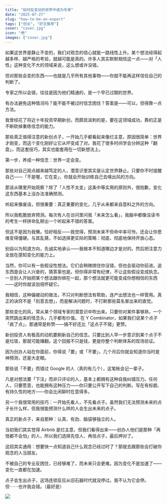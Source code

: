 ```yaml
---
title: "如何在变动的世界中成为专家"
date: "2025-07-27"
slug: "how-to-be-an-expert"
tags: ["创业", "好文推荐"]
cover: "cover.jpg"
icon: "😎"
images: ["cover.jpg"]
---
```

如果这世界是静止不变的，我们对观念的信心就能一路线性上升。某个想法经得起越多样、越严格的考验，就越可能是真的。许多人其实默默相信这一点——对「人性」这种变化不大的领域来说，这么想或许没错。



但对那些会变的东西——也就是几乎所有其他事物——你就不能再这样信任自己的判断了。



专家之所以会错，往往是因为他们精通的，是一个早已过期的世界。



有办法避免这种情况吗？能不能不被过时信念困住？答案是——可以，但得靠一点方法。



我曾经花了将近十年投资早期新创，而颇具讽刺的是，要在这领域成功，靠的正是不断砍掉重练信念的能力。



那些真正值得注意的新创点子，一开始几乎都看起来像烂主意，原因很简单：世界才刚变，而这个变化刚好让它从坏变成了对。我花了很多时间学会分辨这种「翻盘」，而这套技巧，其实也能套用在一切新想法上。



第一步，养成一种信念：世界一定会变。



那些对自己观点越来越笃定的人，潜意识里其实是认定世界静止。只要你不时提醒自己——「不是喔，它在变」，你就会开始训练自己去嗅出风的方向。



那该从哪里开始观察？除了「人性不太变」这条中等实用的原则外，很抱歉，变化这东西基本上没办法准确预测。



听起来像废话，但很重要：真正重要的变化，几乎从来都来自意料之外的方向。



所以我乾脆放弃预测。每次有人在访问里问我「未来怎么看」，我脑中都像没读书的考生一样拼命乱掰出一个听起来不错的答案。



但这不是因为我懒。恰好相反——我觉得，预测未来不但命中率可怜，还会让你思维变得僵硬。与其乱猜，不如选择更实际的策略：彻底、彻底地保持开放心态。



别自以为知道方向，先诚实地承认——我根本不知道哪边才是对的。然后把注意力全放在感知变化的能力上。



当然，你可以有一些假设性想法。它们会稍微绑住你没错，但也会驱动你前进。追东西是会让人兴奋的，猜答案也是。但你得非常有纪律，不让这些假设变成执念。
一旦别人开始把某个想法跟你绑在一起，那个想法就更可能变成你想相信的东西——这时你就该加倍怀疑它。



我相信，这种偏被动的做法，不只对判断想法有帮助，连产出想法也一样管用。真正的诀窍不是「刻意去想」，而是解决问题时，不打断那些莫名冒出来的直觉。



那些变化的风，常从某个领域专家的潜意识中吹出来。只要你对某件事够熟，一个突然跳出来的怪念头，几乎都有价值。
在 Y Combinator，如果我们说某个点子「疯了点」，那通常是称赞——搞不好还比「这点子不错」更赞。



新创投资人有极高的动机要刷新自己的信念。只要比别人早一步意识到某个点子不是垃圾，那就可能赚翻。这个回报不只是钱，更是你整个判断体系的现场验证。



因为创办人站在你面前，你得说「要」或「不要」，几个月后你就会知道你当时是神预测，还是大走眼。



那些说「不要」而错过 Google 的人（真的有几个），这笔帐会记一辈子。



凡是对想法要「下注」而非只评论的人，基本上都拥有这种自我纠错压力。任何人，只要愿意，也能拥有这种压力——你只要公开写下自己的判断。写在有标题、有持久性的地方——你会比闲聊时在意得多。



另一个我很常用的技巧：一开始先看人，不先看点子。虽然我们无法预测未来的点子长什么样，但我很能预测什么样的人会生出未来的点子。



真正的新点子，来自那种：认真、有劲、脑袋够独立的人。



当初我们其实觉得 Airbnb 是烂主意，但我们看得出来——创办人他们是那种「再怪都不会怕」的人，所以我们选择先信人、再信点子，最后押对了。



这招其实通用：想要快一点知道自己什么观念已经过时了？那就去跟那些会打破你观念的人当朋友。



不被自己的专业反困住，已经够难了，而未来只会更难。因为变化不是加速了——变化一直都在加速。



点子会生出点子，这场连锁反应从旧石器时代就没停过。我不认为它会停。
但⋯⋯也许我会错。（最好是）




![](https://prod-files-secure.s3.us-west-2.amazonaws.com/112d0858-5090-4d34-a606-b75eb8d65fd2/46476355-9cf3-4e99-9b7a-3531bc426380/1000202064.png?X-Amz-Algorithm=AWS4-HMAC-SHA256&X-Amz-Content-Sha256=UNSIGNED-PAYLOAD&X-Amz-Credential=ASIAZI2LB466XA3BRYAU%2F20251019%2Fus-west-2%2Fs3%2Faws4_request&X-Amz-Date=20251019T232837Z&X-Amz-Expires=3600&X-Amz-Security-Token=IQoJb3JpZ2luX2VjEDMaCXVzLXdlc3QtMiJGMEQCICnFD5Bt8Sqhuatd7pe9MT8scL7dLPyM26PJZSe%2BQ0zHAiAqgJN1pwL%2FF%2FzECsj58IOvYzJ%2BZ3UxM7dRMPS8R5%2BzbiqIBAjb%2F%2F%2F%2F%2F%2F%2F%2F%2F%2F8BEAAaDDYzNzQyMzE4MzgwNSIM6bY9pbCC%2FiGHj3kzKtwDmTmmZ3qprSQ7WQXNXBPArfZtl0%2BV2QgnoTvF6iJe29DKxg5IZUUwqcYe6UJs%2FtJI99LSTvGY6VkpLaMh%2F%2F5%2F58TeNuDx3xYw5gRoUU3hMhNj2PMAhteHcS%2FAdpdSvMan8wkg4ANOLtY6j5qFd2%2FJB4%2FK34qdU%2FyBpdq6CFIK02h5BXUP4m98VECTrcZLZzFUbiNxA%2Fbda2JTtlRIRjzrO9OtYfweY67kjK24GogoscTfWH9XBitcO4ni7Snzs386yV66%2F5jPKihulPan4VGZ%2B97C4z8PgUTOR%2BXubB%2FWhQook64ZNnsYZMivsh5iLUKmPoO4Mrmt4sO%2F44FcP56XB8I3RjkLv6YcJt56uPjtL457kaNVyQqtIVe%2BBIXwah%2BNjQ2uNNDHv13rY%2FeGjCM9bg7IOOwG5B46C3JSAS84jkwPvW06iUkJd%2BplsgXT1Pk2DhTG1ye1PBm0RCIjM2bnVm8m3NcNpyBFco1%2BFXE0Gu1zfA0WjMbo88Wfu7gCbtdiOlWGR0xwH2Wo%2B2p8R%2Bz84rokfX2noEJuYUX3G75QfMZ31Z6DLboDIEt3B01I6Nawd%2FbCW1Dg70aHxCDzo%2BIgg6DxSbkPAqZNuakqJgT0UWY6bf6UABS7BtDoHRMw3dbUxwY6pgGg%2B9r6xROElbHebiugcywjUSMtKpPkCx5B%2BfbXY5MBh%2BFQ2C2Vck5LSCnZIzxkKlG6BBJVyYifWqLgxOUKg3jm54vWdgOD%2B3gTh%2Fj5d%2F1UsK07tA%2F%2F8WxGSR9OXqNML4FOQsJJ4DDHC6vMsu%2Fl3AHu6eLkwyOKBvAK1nRdIHwViJbgV8xBwEPBg9AcPf1jMj2IcH3cosd30A3b8zt6yeE5gjzIteJu&X-Amz-Signature=e9c5e6857f58ff21e2981e5973c16c0cbdce449c0e5662686d75d3e361ecadd6&X-Amz-SignedHeaders=host&x-amz-checksum-mode=ENABLED&x-id=GetObject)

